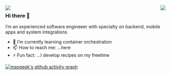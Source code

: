<img align='left' src="https://github-readme-stats.vercel.app/api?username=masgeek&show_icons=true">

<img align='right' src="https://github-readme-stats.vercel.app/api/top-langs?username=masgeek&show_icons=true&locale=en&layout=compact">

### Hi there 👋

 I’m an experienced software engineeer with specialty on backend, mobile apps and system integrations
 
- 🌱 I’m currently learning container orchestration
- 📫 How to reach me: ...here
- ⚡ Fun fact: ...I develop recipes on my freetime

[![masgeek's github activity graph](https://activity-graph.herokuapp.com/graph?username=masgeek&theme=react-dark)](https://github.com/masgeek)
